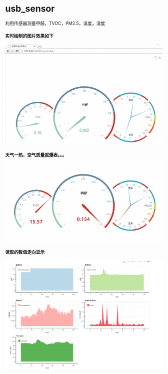 # usb_sensor
利用传感器测量甲醛，TVOC，PM2.5，温度，湿度

#### 实时绘制的图片效果如下
![gif](https://github.com/charlesld/usb_sensor/blob/master/GIF.gif)

#### 天气一热，空气质量就爆表。。。
![爆表指数](hcho.gif)

#### 读取的数值走向显示
![走向](https://github.com/charlesld/usb_sensor/blob/master/图形显示.png)


